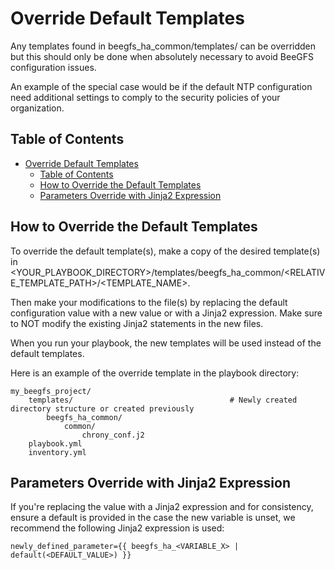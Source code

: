 <a name="override-default-templates"></a>
# Override Default Templates

Any templates found in beegfs_ha_common/templates/ can be overridden but this should only be done when absolutely necessary 
to avoid BeeGFS configuration issues.

An example of the special case would be if the default NTP configuration need additional settings to 
comply to the security policies of your organization.

<a name="table-of-contents"></a>
## Table of Contents

- [Override Default Templates](#override-default-templates)
  - [Table of Contents](#table-of-contents)
  - [How to Override the Default Templates](#how-to-override-the-default-templates)
  - [Parameters Override with Jinja2 Expression](#parameters-override-with-jinja2-expression)

<a name="how-to-override-the-default-templates"></a>
## How to Override the Default Templates

To override the default template(s), make a copy of the desired template(s) in 
<YOUR_PLAYBOOK_DIRECTORY>/templates/beegfs_ha_common/<RELATIVE_TEMPLATE_PATH>/<TEMPLATE_NAME>.

Then make your modifications to the file(s) by replacing the default configuration value with a new value or with
a Jinja2 expression. Make sure to NOT modify the existing Jinja2 statements in the new files.

When you run your playbook, the new templates will be used instead of the default templates.

Here is an example of the override template in the playbook directory:

    my_beegfs_project/
        templates/                                   # Newly created directory structure or created previously
            beegfs_ha_common/
                common/
                    chrony_conf.j2
        playbook.yml
        inventory.yml

<a name="parameters-override-with-jinja2-expression"></a>
## Parameters Override with Jinja2 Expression

If you're replacing the value with a Jinja2 expression and for consistency, ensure a default is provided 
in the case the new variable is unset, we recommend the following Jinja2 expression is used:

    newly_defined_parameter={{ beegfs_ha_<VARIABLE_X> | default(<DEFAULT_VALUE>) }}

